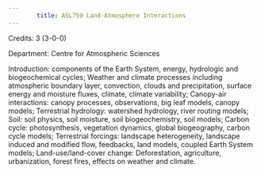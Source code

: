 ```yaml
---
        title: ASL759 Land-Atmosphere Interactions
---
```

Credits: 3 (3-0-0)

Department: Centre for Atmospheric Sciences

Introduction: components of the Earth System, energy, hydrologic and biogeochemical cycles; Weather and climate processes including atmospheric boundary layer, convection, clouds and precipitation, surface energy and moisture fluxes, climate, climate variability; Canopy-air interactions: canopy processes, observations, big leaf models, canopy models; Terrestrial hydrology: watershed hydrology, river routing models; Soil: soil physics, soil moisture, soil biogeochemistry, soil models; Carbon cycle: photosynthesis, vegetation dynamics, global biogeography, carbon cycle models; Terrestrial forcings: landscape heterogeneity, landscape induced and modified flow, feedbacks, land models, coupled Earth System models; Land-use/land-cover change: Deforestation, agriculture, urbanization, forest fires, effects on weather and climate.